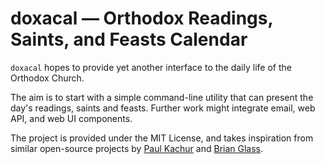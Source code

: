 # doxacal &mdash; Orthodox Readings, Saints, and Feasts Calendar

`doxacal` hopes to provide yet another interface to the daily life of
the Orthodox Church.

The aim is to start with a simple command-line utility that can present
the day's readings, saints and feasts. Further work might integrate
email, web API, and web UI components.

The project is provided under the MIT License, and takes inspiration
from similar open-source projects by
[Paul Kachur](https://github.com/paulkachur/orthodox_calendar) and
[Brian Glass](https://github.com/brianglass/orthocal).